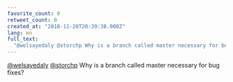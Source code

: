 ```yaml
---
favorite_count: 0
retweet_count: 0
created_at: "2018-11-20T20:39:38.000Z"
lang: en
full_text:
  "@welsayedaly @storchp Why is a branch called master necessary for bug fixes?"
---
```


[@welsayedaly](https://twitter.com/welsayedaly)
[@storchp](https://twitter.com/storchp) Why is a branch called master necessary
for bug fixes?
